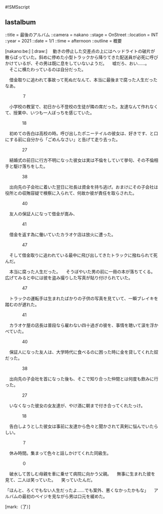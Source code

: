 #!SMSscript

## lastalbum

::title = 最後のアルバム
::camera = nakano
::stage = OnStreet
::location = INT
::year = 2021
::date = 1/1
::time = afternoon
::outline = 概要

[nakano:be:]
[:draw:]
　動きの停止した交差点の上にはヘッドライトの破片が散らばっていた。斜めに停めた小型トラックから降りてきた配送員が必死に呼びかけているが、その男は既に息をしていないようだ。
　嘘だろ、おい……。
　そこに横たわっているのは自分だった。

　借金取りに追われて事故って死ぬだなんて、本当に最後まで腐った人生だったなあ。

　　　　７

　小学校の教室で、初日から不登校の生徒が隣の席だった。友達なんて作れなくて、授業中、いつも一人ぼっちを感じていた。

　　　　18

　初めての告白は高校の時。呼び出したポニーテイルの彼女は、好きです、と口にする前に自分から「ごめんなさい」と告げて走り去った。

　　　　27

　結婚式の前日に行方不明になった彼女は実は不倫をしていて挙句、その不倫相手と駆け落ちをした。

　　　　38

　出向先の子会社に着いた翌日に社長は資金を持ち逃げ。おまけにその子会社は役所との収賄容疑で検察に入られて、何故か彼が責任を取らされた。

　　　　40

　友人の保証人になって借金が嵩み、

　　　　41

　借金を返す為に働いていたカラオケ店は放火に遭った。

　　　　47

　そして借金取りに追われている最中に飛び出してきたトラックに撥ねられて死んだ。


　本当に腐った人生だった。
　そうぼやいた男の前に一冊の本が落ちてくる。広げてみると中には彼を盗み撮りした写真が貼り付けられていた。


　　　　47

　トラックの運転手は生まれたばかりの子供の写真を見ていて、一瞬ブレイキを踏むのが遅れた。

　　　　41

　カラオケ屋の店長は普段なら雇わない四十過ぎの彼を、事情を聴いて涙を浮かべていた。

　　　　40

　保証人になった友人は、大学時代に食べるのに困った時に金を貸してくれた奴だった。

　　　　38

　出向先の子会社を首になった後も、そこで知り合った仲間とは何度も飲みに行った。

　　　　27

　いなくなった彼女の女友達が、やけ酒に朝まで付き合ってくれたっけ。

　　　　18

　告白しようとした彼女は事前に友達から色々と聞かされて真剣に悩んでいたらしい。

　　　　７

　休み時間。集まって色々と話しかけてくれた同級生。

　　　　０

　破水して苦しむ母親を車に乗せて病院に向かう父親。
　無事に生まれた彼を見て、二人は笑っていた。
　笑っていたんだ。

「ほんと、ろくでもない人生だったよ……でも案外、悪くなかったかもな」
　アルバムの最初のペイジを見ながら男は口元を緩めた。

[mark:（了）]
